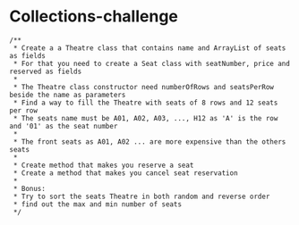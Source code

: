 # Collections-challenge

	/**
	 * Create a a Theatre class that contains name and ArrayList of seats as fields
	 * For that you need to create a Seat class with seatNumber, price and reserved as fields
	 * 
	 * The Theatre class constructor need numberOfRows and seatsPerRow beside the name as parameters
	 * Find a way to fill the Theatre with seats of 8 rows and 12 seats per row
	 * The seats name must be A01, A02, A03, ..., H12 as 'A' is the row and '01' as the seat number
	 * 
	 * The front seats as A01, A02 ... are more expensive than the others seats
	 * 
	 * Create method that makes you reserve a seat
	 * Create a method that makes you cancel seat reservation
	 * 
	 * Bonus:
	 * Try to sort the seats Theatre in both random and reverse order
	 * find out the max and min number of seats
	 */
